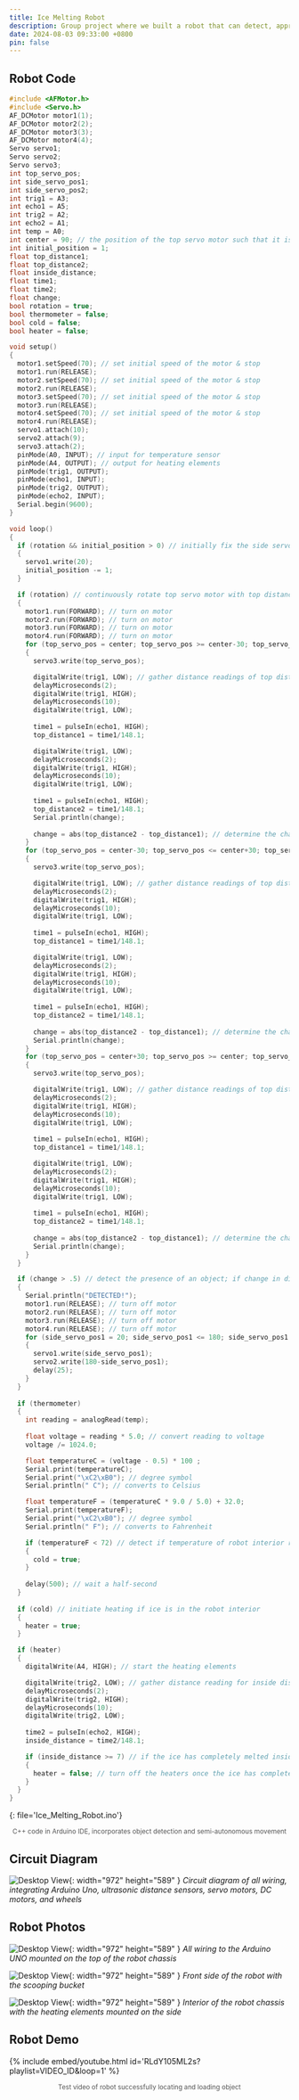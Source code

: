 ```yaml
---
title: Ice Melting Robot
description: Group project where we built a robot that can detect, approach, collect, and melt ice to store in an underside container
date: 2024-08-03 09:33:00 +0800
pin: false
---
```


## Robot Code

```cpp
#include <AFMotor.h>
#include <Servo.h>
AF_DCMotor motor1(1);
AF_DCMotor motor2(2);
AF_DCMotor motor3(3);
AF_DCMotor motor4(4);
Servo servo1;
Servo servo2;
Servo servo3;
int top_servo_pos;
int side_servo_pos1;
int side_servo_pos2;
int trig1 = A3;
int echo1 = A5;
int trig2 = A2;
int echo2 = A1;
int temp = A0;
int center = 90; // the position of the top servo motor such that it is facing directly forwards atop the robot
int initial_position = 1;
float top_distance1;
float top_distance2;
float inside_distance;
float time1;
float time2;
float change;
bool rotation = true;
bool thermometer = false;
bool cold = false;
bool heater = false;

void setup()
{
  motor1.setSpeed(70); // set initial speed of the motor & stop
  motor1.run(RELEASE);
  motor2.setSpeed(70); // set initial speed of the motor & stop
  motor2.run(RELEASE);
  motor3.setSpeed(70); // set initial speed of the motor & stop
  motor3.run(RELEASE);
  motor4.setSpeed(70); // set initial speed of the motor & stop
  motor4.run(RELEASE);
  servo1.attach(10);
  servo2.attach(9);
  servo3.attach(2);
  pinMode(A0, INPUT); // input for temperature sensor
  pinMode(A4, OUTPUT); // output for heating elements
  pinMode(trig1, OUTPUT);
  pinMode(echo1, INPUT);
  pinMode(trig2, OUTPUT);
  pinMode(echo2, INPUT);
  Serial.begin(9600);
}

void loop()
{
  if (rotation && initial_position > 0) // initially fix the side servo motors at their starting position
  {
    servo1.write(20);
    initial_position -= 1;
  }

  if (rotation) // continuously rotate top servo motor with top distance sensor
  {
    motor1.run(FORWARD); // turn on motor
    motor2.run(FORWARD); // turn on motor
    motor3.run(FORWARD); // turn on motor
    motor4.run(FORWARD); // turn on motor
    for (top_servo_pos = center; top_servo_pos >= center-30; top_servo_pos -= 1) // sweeps position of top servo motor from centered to left 30 degrees
    {
      servo3.write(top_servo_pos);

      digitalWrite(trig1, LOW); // gather distance readings of top distance sensor while top servo rotates side to side
      delayMicroseconds(2);
      digitalWrite(trig1, HIGH);
      delayMicroseconds(10);
      digitalWrite(trig1, LOW);
      
      time1 = pulseIn(echo1, HIGH);
      top_distance1 = time1/148.1;

      digitalWrite(trig1, LOW);
      delayMicroseconds(2);
      digitalWrite(trig1, HIGH);
      delayMicroseconds(10);
      digitalWrite(trig1, LOW);
      
      time1 = pulseIn(echo1, HIGH);
      top_distance2 = time1/148.1;
      Serial.println(change);
      
      change = abs(top_distance2 - top_distance1); // determine the change in distance reading
    }
    for (top_servo_pos = center-30; top_servo_pos <= center+30; top_servo_pos += 1) // sweeps position of top servo motor from left 30 degrees to right 30 degrees
    {
      servo3.write(top_servo_pos);

      digitalWrite(trig1, LOW); // gather distance readings of top distance sensor while top servo rotates side to side
      delayMicroseconds(2);
      digitalWrite(trig1, HIGH);
      delayMicroseconds(10);
      digitalWrite(trig1, LOW);
      
      time1 = pulseIn(echo1, HIGH);
      top_distance1 = time1/148.1;

      digitalWrite(trig1, LOW);
      delayMicroseconds(2);
      digitalWrite(trig1, HIGH);
      delayMicroseconds(10);
      digitalWrite(trig1, LOW);
      
      time1 = pulseIn(echo1, HIGH);
      top_distance2 = time1/148.1;
      
      change = abs(top_distance2 - top_distance1); // determine the change in distance reading
      Serial.println(change);
    }
    for (top_servo_pos = center+30; top_servo_pos >= center; top_servo_pos -= 1) // sweeps position of top servo motor from right 30 degrees to centered
    {
      servo3.write(top_servo_pos);

      digitalWrite(trig1, LOW); // gather distance readings of top distance sensor while top servo rotates side to side
      delayMicroseconds(2);
      digitalWrite(trig1, HIGH);
      delayMicroseconds(10);
      digitalWrite(trig1, LOW);
      
      time1 = pulseIn(echo1, HIGH);
      top_distance1 = time1/148.1;

      digitalWrite(trig1, LOW);
      delayMicroseconds(2);
      digitalWrite(trig1, HIGH);
      delayMicroseconds(10);
      digitalWrite(trig1, LOW);
      
      time1 = pulseIn(echo1, HIGH);
      top_distance2 = time1/148.1;
      
      change = abs(top_distance2 - top_distance1); // determine the change in distance reading
      Serial.println(change);
    }
  }

  if (change > .5) // detect the presence of an object; if change in distance reading surpasses .5 inches, an object is in the path
  {
    Serial.println("DETECTED!");
    motor1.run(RELEASE); // turn off motor
    motor2.run(RELEASE); // turn off motor
    motor3.run(RELEASE); // turn off motor
    motor4.run(RELEASE); // turn off motor
    for (side_servo_pos1 = 20; side_servo_pos1 <= 180; side_servo_pos1 += 1) // sweeps position of side servo motors from 20 to 180 degrees, closing the hadith
    {
      servo1.write(side_servo_pos1);
      servo2.write(180-side_servo_pos1);
      delay(25);
    }
  }
  
  if (thermometer)
  {
    int reading = analogRead(temp);
    
    float voltage = reading * 5.0; // convert reading to voltage
    voltage /= 1024.0;

    float temperatureC = (voltage - 0.5) * 100 ;
    Serial.print(temperatureC);
    Serial.print("\xC2\xB0"); // degree symbol
    Serial.println(" C"); // converts to Celsius

    float temperatureF = (temperatureC * 9.0 / 5.0) + 32.0;
    Serial.print(temperatureF);
    Serial.print("\xC2\xB0"); // degree symbol
    Serial.println(" F"); // converts to Fahrenheit

    if (temperatureF < 72) // detect if temperature of robot interior reaches below room temperature
    {
      cold = true;
    }
    
    delay(500); // wait a half-second
  }
  
  if (cold) // initiate heating if ice is in the robot interior
  {
    heater = true;
  }

  if (heater)
  {
    digitalWrite(A4, HIGH); // start the heating elements

    digitalWrite(trig2, LOW); // gather distance reading for inside distance sensor
    delayMicroseconds(2);
    digitalWrite(trig2, HIGH);
    delayMicroseconds(10);
    digitalWrite(trig2, LOW);
    
    time2 = pulseIn(echo2, HIGH);
    inside_distance = time2/148.1;

    if (inside_distance >= 7) // if the ice has completely melted inside the robot and entered into the bottom container, the distance reading will be >= the distance to the hatch
    {
      heater = false; // turn off the heaters once the ice has completely melted
    }
  }
}
```
{: file='Ice_Melting_Robot.ino'}
<div style="text-align: center; font-size: smaller; color: #555;">
C++ code in Arduino IDE, incorporates object detection and semi-autonomous movement
</div>

## Circuit Diagram

![Desktop View](/assets/img/MeltingRobot/CircuitDiagram.png){: width="972" height="589" }
_Circuit diagram of all wiring, integrating Arduino Uno, ultrasonic distance sensors, servo motors, DC motors, and wheels_

## Robot Photos

![Desktop View](/assets/img/MeltingRobot/IceMeltingRobot1.jpg){: width="972" height="589" }
_All wiring to the Arduino UNO mounted on the top of the robot chassis_

![Desktop View](/assets/img/MeltingRobot/IceMeltingRobot2.jpg){: width="972" height="589" }
_Front side of the robot with the scooping bucket_

![Desktop View](/assets/img/MeltingRobot/IceMeltingRobot3.jpg){: width="972" height="589" }
_Interior of the robot chassis with the heating elements mounted on the side_

## Robot Demo

{% include embed/youtube.html id='RLdY105ML2s?playlist=VIDEO_ID&loop=1' %}
<div style="text-align: center; font-size: smaller; color: #555;">
Test video of robot successfully locating and loading object
</div>
